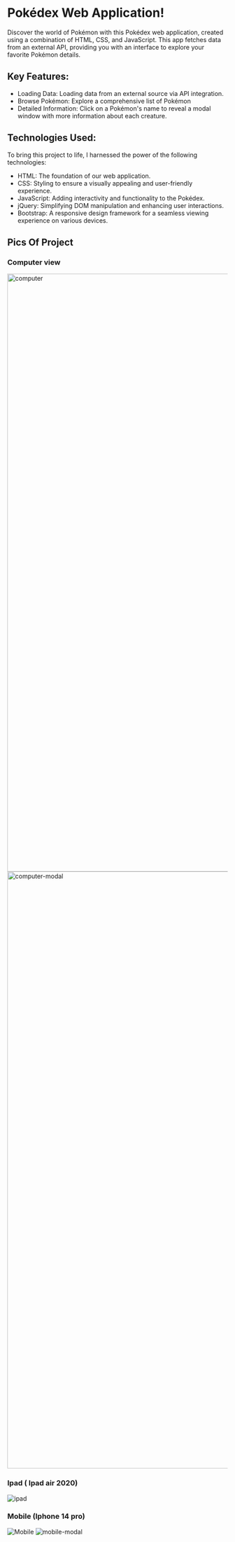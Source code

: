 # Pokédex Web Application!

Discover the world of Pokémon with this Pokédex web application, created using a combination of HTML, CSS, and JavaScript. This app fetches data from an external API, providing you with an interface to explore your favorite Pokémon details.

## Key Features:

- Loading Data: Loading data from an external source via API integration.
- Browse Pokémon: Explore a comprehensive list of Pokémon
- Detailed Information: Click on a Pokémon's name to reveal a modal window with more information about each creature.

## Technologies Used:

To bring this project to life, I harnessed the power of the following technologies:

- HTML: The foundation of our web application.
- CSS: Styling to ensure a visually appealing and user-friendly experience.
- JavaScript: Adding interactivity and functionality to the Pokédex.
- jQuery: Simplifying DOM manipulation and enhancing user interactions.
- Bootstrap: A responsive design framework for a seamless viewing experience on various devices.

## Pics Of Project
### Computer view 
<img width="1366" alt="computer" src="https://github.com/bobs83/simple-js-app/assets/124786894/a513d794-a7ac-4835-a964-515ac2fb2bd5">
<img width="1364" alt="computer-modal" src="https://github.com/bobs83/simple-js-app/assets/124786894/c180f51b-3dcf-4eb2-8cea-1d90ffd4a643">

### Ipad ( Ipad air 2020) 
![ipad](https://github.com/bobs83/simple-js-app/assets/124786894/7102d065-9788-4f09-9107-8b89f9ddf7a5)

### Mobile (Iphone 14 pro)
![Mobile](https://github.com/bobs83/simple-js-app/assets/124786894/b67e4c6e-162f-4fed-a076-2255eb7fd2b9)
![mobile-modal](https://github.com/bobs83/simple-js-app/assets/124786894/e1fd8c2f-93fd-43fa-907b-4435972159d0)



